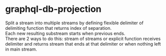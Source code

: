# graphql-db-projection

Split a stream into multiple streams by defining flexible delimiter of delimiting function that returns index of separation.
<br/>Each new resulting substream starts when previous ends.
<br/>There are 2 ways to do this: stream of streams or explicit function receives delimiter and returns stream that ends at that delimiter or when nothing left in main stream.

